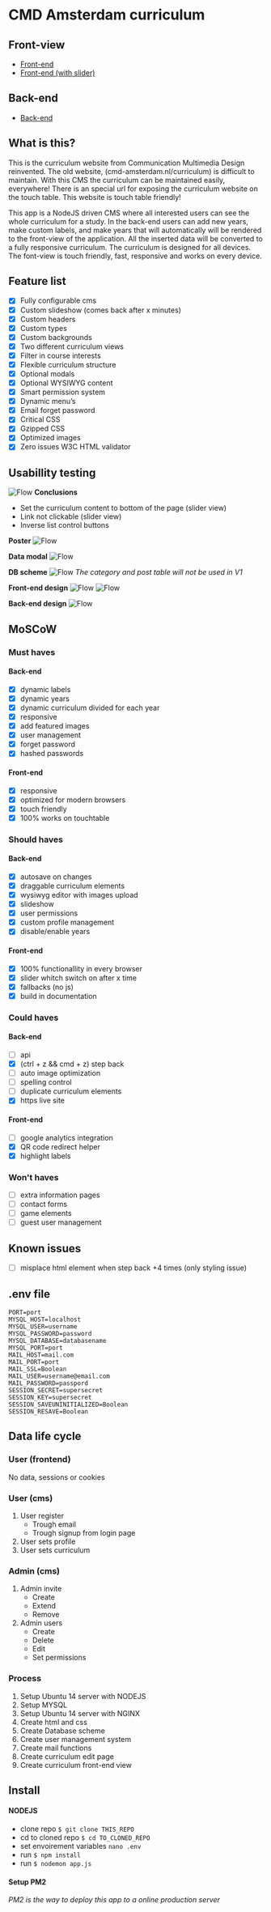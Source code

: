 # CMD Amsterdam curriculum

## Front-view
- [Front-end](http://socialscoutagency.com/)
- [Front-end (with slider)](http://socialscoutagency.com/slider)

## Back-end
- [Back-end](http://socialscoutagency.com/cms)

## What is this?
This is the curriculum website from Communication Multimedia Design reinvented. The old website, (cmd-amsterdam.nl/curriculum) is difficult to maintain. With this CMS the curriculum can be maintained easily, everywhere! There is an special url for exposing the curriculum website on the touch table. This website is touch table friendly!

This app is a NodeJS driven CMS where all interested users can see the whole curriculum for a study. In the back-end users can add new years, make custom labels, and make years that will automatically will be rendered to the front-view of the application.
All the inserted data will be converted to a fully responsive curriculum. The curriculum is designed for all devices. The font-view is touch friendly, fast, responsive and works on every device.

## Feature list
- [x] Fully configurable cms
- [x] Custom slideshow (comes back after x minutes)
- [x] Custom headers
- [x] Custom types
- [x] Custom backgrounds
- [x] Two different curriculum views
- [x] Filter in course interests
- [x] Flexible curriculum structure
- [x] Optional modals
- [x] Optional WYSIWYG content
- [x] Smart permission system
- [x] Dynamic menu’s
- [x] Email forget password
- [x] Critical CSS
- [x] Gzipped CSS
- [x] Optimized images
- [x] Zero issues W3C HTML validator

## Usabillity testing
![Flow](https://raw.githubusercontent.com/royvanderzon/cmd-curriculum/master/images/test.jpg)
__Conclusions__
- Set the curriculum content to bottom of the page (slider view)
- Link not clickable (slider view)
- Inverse list control buttons

__Poster__
![Flow](https://raw.githubusercontent.com/royvanderzon/cmd-curriculum/master/images/poster.jpg)

__Data modal__
![Flow](https://raw.githubusercontent.com/royvanderzon/cmd-curriculum/master/images/data.png)

__DB scheme__
![Flow](https://raw.githubusercontent.com/royvanderzon/cmd-curriculum/master/images/db.png)
_The category and post table will not be used in V1_

__Front-end design__
![Flow](https://raw.githubusercontent.com/royvanderzon/cmd-curriculum/master/images/ontwerp-v2.png)
![Flow](https://raw.githubusercontent.com/royvanderzon/cmd-curriculum/master/images/ontwerp-v2-2.png)

__Back-end design__
![Flow](https://raw.githubusercontent.com/royvanderzon/cmd-curriculum/master/images/Back-end.png)

## MoSCoW
### Must haves
#### Back-end
- [x] dynamic labels
- [x] dynamic years
- [x] dynamic curriculum divided for each year
- [x] responsive
- [x] add featured images
- [x] user management
- [x] forget password
- [x] hashed passwords
#### Front-end
- [x] responsive
- [x] optimized for modern browsers
- [x] touch friendly
- [x] 100% works on touchtable

### Should haves
#### Back-end
- [x] autosave on changes
- [x] draggable curriculum elements
- [x] wysiwyg editor with images upload
- [x] slideshow
- [x] user permissions
- [x] custom profile management
- [x] disable/enable years
#### Front-end
- [x] 100% functionallity in every browser
- [x] slider whitch switch on after x time
- [x] fallbacks (no js)
- [x] build in documentation

### Could haves
#### Back-end
- [ ] api
- [x] (ctrl + z && cmd + z) step back
- [ ] auto image optimization
- [ ] spelling control
- [ ] duplicate curriculum elements
- [x] https live site
#### Front-end
- [ ] google analytics integration
- [x] QR code redirect helper
- [x] highlight labels

### Won't haves
- [ ] extra information pages
- [ ] contact forms
- [ ] game elements
- [ ] guest user management

## Known issues
- [ ] misplace html element when step back +4 times (only styling issue)

## .env file
```
PORT=port
MYSQL_HOST=localhost
MYSQL_USER=username
MYSQL_PASSWORD=password
MYSQL_DATABASE=databasename
MYSQL_PORT=port
MAIL_HOST=mail.com
MAIL_PORT=port
MAIL_SSL=Boolean
MAIL_USER=username@email.com
MAIL_PASSWORD=passpord
SESSION_SECRET=supersecret
SESSION_KEY=supersecret
SESSION_SAVEUNINITIALIZED=Boolean
SESSION_RESAVE=Boolean
```

## Data life cycle
### User (frontend)
No data, sessions or cookies
### User (cms)
1. User register
   * Trough email
   * Trough signup from login page
2. User sets profile
3. User sets curriculum
### Admin (cms)
1. Admin invite
   * Create
   * Extend
   * Remove
2. Admin users
   * Create
   * Delete
   * Edit
   * Set permissions

### Process 
1. Setup Ubuntu 14 server with NODEJS
2. Setup MYSQL
3. Setup Ubuntu 14 server with NGINX
4. Create html and css
5. Create Database scheme
6. Create user management system
7. Create mail functions
8. Create curriculum edit page
9. Create curriculum front-end view

## Install
#### NODEJS
- clone repo `$ git clone THIS_REPO`
- cd to cloned repo `$ cd TO_CLONED_REPO`
- set envoirement variables `nano .env`
- run `$ npm install`
- run `$ nodemon app.js`
#### Setup PM2
*PM2 is the way to deploy this app to a online production server*